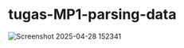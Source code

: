 # tugas-MP1-parsing-data
![Screenshot 2025-04-28 152341](https://github.com/user-attachments/assets/fd5b57a4-0346-42d1-b291-6bd3e4e57ec9)
